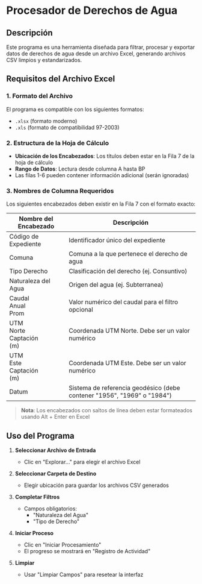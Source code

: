 # Procesador de Derechos de Agua

## Descripción
Este programa es una herramienta diseñada para filtrar, procesar y exportar datos de derechos de agua desde un archivo Excel, generando archivos CSV limpios y estandarizados.

## Requisitos del Archivo Excel

### 1. Formato del Archivo
El programa es compatible con los siguientes formatos:
- `.xlsx` (formato moderno)
- `.xls` (formato de compatibilidad 97-2003)

### 2. Estructura de la Hoja de Cálculo
- **Ubicación de los Encabezados**: Los títulos deben estar en la Fila 7 de la hoja de cálculo
- **Rango de Datos**: Lectura desde columna A hasta BP
- Las filas 1-6 pueden contener información adicional (serán ignoradas)

### 3. Nombres de Columna Requeridos
Los siguientes encabezados deben existir en la Fila 7 con el formato exacto:

| Nombre del Encabezado | Descripción |
|----------------------|-------------|
| Código de <br/> Expediente | Identificador único del expediente |
| Comuna | Comuna a la que pertenece el derecho de agua |
| Tipo Derecho | Clasificación del derecho (ej. Consuntivo) |
| Naturaleza del Agua | Origen del agua (ej. Subterranea) |
| Caudal <br/> Anual <br/> Prom | Valor numérico del caudal para el filtro opcional |
| UTM <br/> Norte <br/> Captación <br/> (m) | Coordenada UTM Norte. Debe ser un valor numérico |
| UTM <br/> Este <br/> Captación <br/> (m) | Coordenada UTM Este. Debe ser un valor numérico |
| Datum | Sistema de referencia geodésico (debe contener "1956", "1969" o "1984") |

> **Nota**: Los encabezados con saltos de línea deben estar formateados usando Alt + Enter en Excel

## Uso del Programa

1. **Seleccionar Archivo de Entrada**
   - Clic en "Explorar..." para elegir el archivo Excel

2. **Seleccionar Carpeta de Destino**
   - Elegir ubicación para guardar los archivos CSV generados

3. **Completar Filtros**
   - Campos obligatorios:
     - "Naturaleza del Agua"
     - "Tipo de Derecho"

4. **Iniciar Proceso**
   - Clic en "Iniciar Procesamiento"
   - El progreso se mostrará en "Registro de Actividad"

5. **Limpiar**
   - Usar "Limpiar Campos" para resetear la interfaz